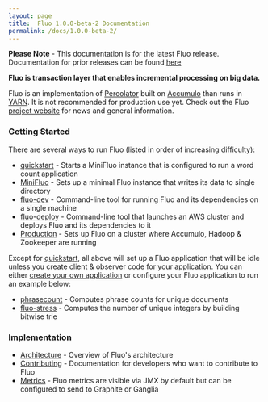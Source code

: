 ```yaml
---
layout: page
title:  Fluo 1.0.0-beta-2 Documentation
permalink: /docs/1.0.0-beta-2/
---
```


**Please Note** - This documentation is for the latest Fluo release.  Documentation for prior releases can be found [here](/docs/)

**Fluo is transaction layer that enables incremental processing on big data.**

Fluo is an implementation of [Percolator] built on [Accumulo] than runs in [YARN]. 
It is not recommended for production use yet. Check out the Fluo [project website][fluo.io]
for news and general information.

### Getting Started

There are several ways to run Fluo (listed in order of increasing difficulty):

* [quickstart] - Starts a MiniFluo instance that is configured to run a word count application
* [MiniFluo] - Sets up a minimal Fluo instance that writes its data to single directory
* [fluo-dev] - Command-line tool for running Fluo and its dependencies on a single machine
* [fluo-deploy] - Command-line tool that launches an AWS cluster and deploys Fluo and its dependencies to it
* [Production] - Sets up Fluo on a cluster where Accumulo, Hadoop & Zookeeper are running

Except for [quickstart], all above will set up a Fluo application that will be idle unless you
create client & observer code for your application.  You can either [create your own
application][applications] or configure your Fluo application to run an example below:

* [phrasecount] - Computes phrase counts for unique documents
* [fluo-stress] - Computes the number of unique integers by building bitwise trie

### Implementation

* [Architecture] - Overview of Fluo's architecture
* [Contributing] - Documentation for developers who want to contribute to Fluo
* [Metrics] - Fluo metrics are visible via JMX by default but can be configured to send to Graphite or Ganglia

[fluo.io]: http://fluo.io/
[Accumulo]: http://accumulo.apache.org
[Percolator]: http://research.google.com/pubs/pub36726.html
[YARN]: http://hadoop.apache.org/docs/r2.5.1/hadoop-yarn/hadoop-yarn-site/YARN.html
[quickstart]: https://github.com/fluo-io/fluo-quickstart
[fluo-dev]: https://github.com/fluo-io/fluo-dev
[fluo-deploy]: https://github.com/fluo-io/fluo-deploy
[phrasecount]: https://github.com/fluo-io/phrasecount
[fluo-stress]: https://github.com/fluo-io/fluo-stress
[MiniFluo]: /docs/1.0.0-beta-2/mini-fluo-setup/
[Production]: /docs/1.0.0-beta-2/prod-fluo-setup/
[applications]: /docs/1.0.0-beta-2/applications/
[Metrics]: /docs/1.0.0-beta-2/metrics/
[Contributing]: /docs/1.0.0-beta-2/contributing/
[Architecture]: /docs/1.0.0-beta-2/architecture/
